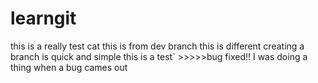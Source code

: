 # learngit
this is a really test cat
this is from dev branch
this is different
creating a branch is quick and simple
this is a test` >>>>>bug fixed!!
I was doing a thing when a bug cames out 
